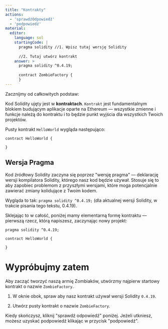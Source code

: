 ```yaml
---
title: "Kontrakty"
actions:
  - 'sprawdźOdpowiedź'
  - 'podpowiedź'
material:
  editor:
    language: sol
    startingCode: |
      pragma solidity //1. Wpisz tutaj wersję Solidity
      
      //2. Tutaj utwórz kontrakt
    answer: >
      pragma solidity ^0.4.19;
      
      contract ZombieFactory {
      }
---
```

Zacznijmy od całkowitych podstaw:

Kod Solidity ujęty jest w **kontraktach**. `Kontrakt` jest fundamentalnym blokiem budującym aplikacje oparte na Ethereum — wszystkie zmienne i funkcje należą do kontraktu i to będzie punkt wyjścia dla wszystkich Twoich projektów.

Pusty kontrakt `HelloWorld` wygląda następująco:

    contract HelloWorld {
    
    }
    

## Wersja Pragma

Kod źródłowy Solidity zaczyna się poprzez "wersję pragma" — deklarację wersji kompilatora Solidity, którego nasz kod będzie używał. Stosuje się to aby zapobiec problemom z przyszłymi wersjami, które moga potencjalnie zawierać zmiany kolidujące z Twoim kodem.

Wygląda to tak: `pragma solidity ^0.4.19;` (dla aktualnej wersji Solidity, w trakcie pisania tego tekstu, 0.4.19).

Sklejając to w całość, poniżej mamy elementarną formę kontraktu — pierwszą rzecz, którą napiszesz, zaczynając nowy projekt:

    pragma solidity ^0.4.19;
    
    contract HelloWorld {
    
    }
    

# Wypróbujmy zatem

Aby zacząć tworzyć naszą armię Zombiaków, utwórzmy najpierw startowy kontrakt o nazwie `ZombieFactory`.

1. W oknie obok, spraw aby nasz kontrakt używał wersji Solidity `0.4.19`.

2. Utwórz pusty kontrakt o nazwie `ZombieFactory`.

Kiedy skończysz, kliknij "sprawdź odpowiedź" poniżej. Jeżeli utkniesz, możesz uzyskać podpowiedź klikając w przycisk "podpowiedź".